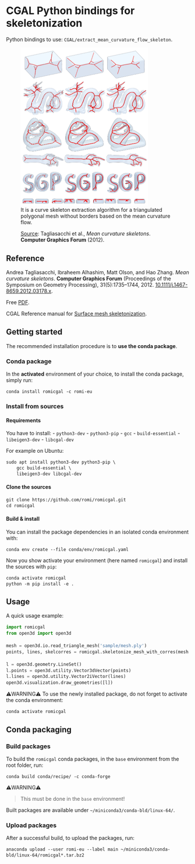 # CGAL Python bindings for skeletonization

Python bindings to use: `CGAL/extract_mean_curvature_flow_skeleton`.
<figure>
<img src="doc/assets/paper_preview.png" width=350>
<figcaption>It is a curve skeleton extraction algorithm for a triangulated polygonal mesh without borders based on the mean curvature flow. 

<u>Source</u>: Tagliasacchi et al., _Mean curvature skeletons_. **Computer Graphics Forum** (2012).
</figcaption>
</figure>



## Reference
Andrea Tagliasacchi, Ibraheem Alhashim, Matt Olson, and Hao Zhang. _Mean curvature skeletons_. **Computer Graphics Forum** (Proceedings of the Symposium on Geometry Processing), 31(5):1735–1744, 2012.
[10.1111/j.1467-8659.2012.03178.x](https://doi.org/10.1111/j.1467-8659.2012.03178.x).

Free [PDF](https://www.cs.sfu.ca/~haoz/pubs/tag_sgp12.pdf).

CGAL Reference manual for [Surface mesh skeletonization](
https://doc.cgal.org/5.4.5/Surface_mesh_skeletonization/group__PkgSurfaceMeshSkeletonizationRef.html).

## Getting started

The recommended installation procedure is to **use the conda package**.

### Conda package

In the **activated** environment of your choice, to install the conda package, simply run:

```shell
conda install romicgal -c romi-eu
```

### Install from sources

#### Requirements

You have to install:
    - `python3-dev`
    - `python3-pip`
    - `gcc`
    - `build-essential`
    - `libeigen3-dev`
    - `libcgal-dev`

For example on Ubuntu:
```shell
sudo apt install python3-dev python3-pip \
    gcc build-essential \
    libeigen3-dev libcgal-dev
```

#### Clone the sources

```shell
git clone https://github.com/romi/romicgal.git
cd romicgal
```

#### Build & install

You can install the package dependencies in an isolated conda environment with:

```shell
conda env create --file conda/env/romicgal.yaml
```

Now you show activate your environment (here named `romicgal`) and install the sources with `pip`:

```shell
conda activate romicgal
python -m pip install -e .
```

## Usage

A quick usage example:
```python
import romicgal
from open3d import open3d

mesh = open3d.io.read_triangle_mesh('sample/mesh.ply')
points, lines, skelcorres = romicgal.skeletonize_mesh_with_corres(mesh.vertices, mesh.triangles)

l = open3d.geometry.LineSet()
l.points = open3d.utility.Vector3dVector(points)
l.lines = open3d.utility.Vector2iVector(lines)
open3d.visualization.draw_geometries([l])
```

:warning:WARNING:warning:
To use the newly installed package, do not forget to activate the conda environment:

```shell
conda activate romicgal
```

## Conda packaging

### Build packages

To build the `romicgal` conda packages, in the `base` environment from the root folder, run:

```shell
conda build conda/recipe/ -c conda-forge
```

:warning:WARNING:warning:
> This must be done in the `base` environment!

Built packages are available under `~/miniconda3/conda-bld/linux-64/`.

### Upload packages

After a successful build, to upload the packages, run:

```shell
anaconda upload --user romi-eu --label main ~/miniconda3/conda-bld/linux-64/romicgal*.tar.bz2
```